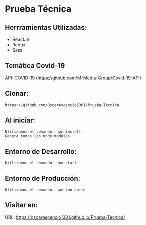 # Prueba Técnica

## Herrramientas Utilizadas:
- ReactJS
- Redux
- Sass

## Temática Covid-19
API: COVID-19 (https://github.com/M-Media-Group/Covid-19-API)
## Clonar: 
~~~
https://github.com/OscarAscencio1301/Prueba-Tecnica
~~~

## Al iniciar:
~~~
Utilizamos el comando: npm install
Genera todos los node_modules
~~~

## Entorno de Desarrollo:
~~~
Utilizamos el comando: npm start
~~~

## Entorno de Producción:
~~~
Utilizamos el comando: npm run build
~~~

## Visitar en:
URL: https://oscarascencio1301.github.io/Prueba-Tecnica/

